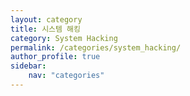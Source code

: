 ```yaml
---
layout: category
title: 시스템 해킹
category: System Hacking
permalink: /categories/system_hacking/
author_profile: true
sidebar:
    nav: "categories"
---
```

